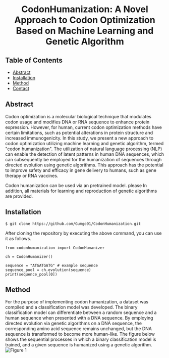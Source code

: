 <h1 align="center">
  CodonHumanization: A Novel Approach to Codon Optimization Based on Machine Learning and Genetic Algorithm 
  <br/>
</h1>

## Table of Contents

* [Abstract](#Abstract)
* [Installation](#Installation)
* [Method](#Method)
* [Contact](#Contact)

## Abstract
Codon optimization is a molecular biological technique that modulates codon usage and modifies DNA or RNA sequence to enhance protein expression. However, for human, current codon optimization methods have certain limitations, such as potential alterations in protein structure and increased immunogenicity. In this study, we present a new approach to codon optimization utilizing machine learning and genetic algorithm, termed "codon humanization". The utilization of natural language processing (NLP) can enable the detection of latent patterns in human DNA sequences, which can subsequently be employed for the humanization of sequences through directed evolution using genetic algorithms. This approach has the potential to improve safety and efficacy in gene delivery to humans, such as gene therapy or RNA vaccines.

Codon humanization can be used via an pretrained model. please  In addition, all materials for learning and reproduction of genetic algorithms are provided.

## Installation
```
$ git clone https://github.com/Gumgo91/CodonHumanization.git
```
After cloning the repository by executing the above command, you can use it as follows.
```
from codonhumanization import CodonHumanizer

ch = CodonHumanizer()

sequence = "ATGATGATG" # example sequence
sequence_pool = ch.evolution(sequence)
print(sequence_pool[0])
```

## Method
For the purpose of implementing codon humanization, a dataset was compiled and a classification model was developed. The binary classification model can differentiate between a random sequence and a human sequence when presented with a DNA sequence. By employing directed evolution via genetic algorithms on a DNA sequence, the corresponding amino acid sequence remains unchanged, but the DNA sequence is transformed to become more human-like. The figure below shows the sequential processes in which a binary classification model is trained, and a given sequence is humanized using a genetic algorithm.
![Figure 1](https://user-images.githubusercontent.com/65825773/229262827-ee810488-bdb4-44d0-8559-72354946a5ac.png)
